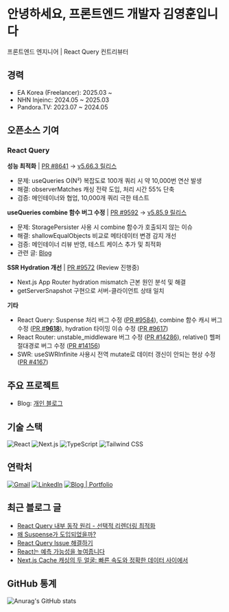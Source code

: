 # 안녕하세요, 프론트엔드 개발자 김영훈입니다

프론트엔드 엔지니어 | React Query 컨트리뷰터

## 경력

- EA Korea (Freelancer): 2025.03 ~
- NHN Injeinc: 2024.05 ~ 2025.03
- Pandora.TV: 2023.07 ~ 2024.05


## 오픈소스 기여

### React Query

**성능 최적화** | [PR #8641](https://github.com/TanStack/query/pull/8641) → [v5.66.3 릴리스](https://github.com/TanStack/query/releases/tag/v5.66.3)

- 문제: useQueries O(N²) 복잡도로 100개 쿼리 시 약 10,000번 연산 발생
- 해결: observerMatches 캐싱 전략 도입, 처리 시간 55% 단축
- 검증: 메인테이너와 협업, 10,000개 쿼리 극한 테스트

**useQueries combine 함수 버그 수정** | [PR #9592](https://github.com/TanStack/query/pull/9592) → [v5.85.9 릴리스](https://github.com/TanStack/query/releases/tag/v5.85.9)

- 문제: StoragePersister 사용 시 combine 함수가 호출되지 않는 이슈
- 해결: shallowEqualObjects 비교로 메타데이터 변경 감지 개선
- 검증: 메인테이너 리뷰 반영, 테스트 케이스 추가 및 최적화
- 관련 글: [Blog](https://www.joseph0926.com/post/2025-09-02-react-query-usequeries-combine-pr-merge)

**SSR Hydration 개선** | [PR #9572](https://github.com/TanStack/query/pull/9572) (Review 진행중)

- Next.js App Router hydration mismatch 근본 원인 분석 및 해결
- getServerSnapshot 구현으로 서버-클라이언트 상태 일치

**기타**

- React Query: Suspense 처리 버그 수정 ([PR #9584](https://github.com/TanStack/query/pull/9584)), combine 함수 캐시 버그 수정 ([PR #**9618**](https://github.com/TanStack/query/pull/9618)), hydration 타이밍 이슈 수정 ([PR #9617](https://github.com/TanStack/query/pull/9617))
- React Router: unstable_middleware 버그 수정 ([PR #14286](https://github.com/remix-run/react-router/pull/14286)), relative() 헬퍼 절대경로 버그 수정 ([PR #14156](https://github.com/remix-run/react-router/pull/14156))
- SWR: useSWRInfinite 사용시 전역 mutate로 데이터 갱신이 안되는 현상 수정 ([PR #4167](https://github.com/vercel/swr/pull/4167))

## 주요 프로젝트

- Blog: [개인 블로그](https://github.com/joseph0926/blog)

## 기술 스택

![React](https://img.shields.io/badge/React-61DAFB?style=flat&logo=react&logoColor=white)
![Next.js](https://img.shields.io/badge/Next.js-000000?style=flat&logo=nextdotjs&logoColor=white)
![TypeScript](https://img.shields.io/badge/TypeScript-3178C6?style=flat&logo=typescript&logoColor=white)
![Tailwind CSS](https://img.shields.io/badge/Tailwind%20CSS-38B2AC?style=flat&logo=tailwindcss&logoColor=white)

## 연락처

[![Gmail](https://img.shields.io/badge/Gmail-D14836?style=flat&logo=gmail&logoColor=white)](mailto:joseph0926.dev@gmail.com)
[![LinkedIn](https://img.shields.io/badge/LinkedIn-0A66C2?style=flat&logo=linkedin&logoColor=white)](https://www.linkedin.com/in/joseph0926)
[![Blog | Portfolio](https://img.shields.io/badge/Portfolio-000000?style=flat&logo=vercel&logoColor=white)](https://www.joseph0926.com)

## 최근 블로그 글

- [React Query 내부 동작 원리 - 선택적 리렌더링 최적화](https://www.joseph0926.com/post/2025-08-29-react-query-1)
- [왜 Suspense가 도입되었을까?](https://www.joseph0926.com/post/2025-07-13-learn-react-02-suspense-)
- [React Query Issue 해결하기](https://www.joseph0926.com/post/2025-09-02-react-query-usequeries-combine-pr-merge)
- [React는 예측 가능성을 높여줍니다](https://www.joseph0926.com/post/2025-06-22-react-react-component)
- [Next.js Cache 캐싱의 두 얼굴: 빠른 속도와 정확한 데이터 사이에서](https://www.joseph0926.com/post/2025-08-24-nextjs-cache)

## GitHub 통계

![Anurag's GitHub stats](https://github-readme-stats.vercel.app/api?username=joseph0926&show_icons=true&theme=radical)


